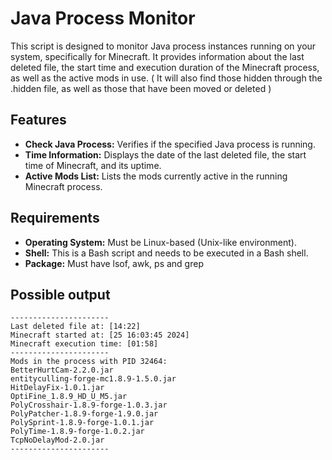 # Java Process Monitor

This script is designed to monitor Java process instances running on your system, specifically for Minecraft. It provides information about the last deleted file, the start time and execution duration of the Minecraft process, as well as the active mods in use. ( It will also find those hidden through the .hidden file, as well as those that have been moved or deleted )

## Features

- **Check Java Process:** Verifies if the specified Java process is running.
- **Time Information:** Displays the date of the last deleted file, the start time of Minecraft, and its uptime.
- **Active Mods List:** Lists the mods currently active in the running Minecraft process.

## Requirements

- **Operating System:** Must be Linux-based (Unix-like environment).
- **Shell:** This is a Bash script and needs to be executed in a Bash shell.
- **Package:** Must have lsof, awk, ps and grep

## Possible output

```
----------------------
Last deleted file at: [14:22]
Minecraft started at: [25 16:03:45 2024]
Minecraft execution time: [01:58]
----------------------
Mods in the process with PID 32464:
BetterHurtCam-2.2.0.jar
entityculling-forge-mc1.8.9-1.5.0.jar
HitDelayFix-1.0.1.jar
OptiFine_1.8.9_HD_U_M5.jar
PolyCrosshair-1.8.9-forge-1.0.3.jar
PolyPatcher-1.8.9-forge-1.9.0.jar
PolySprint-1.8.9-forge-1.0.1.jar
PolyTime-1.8.9-forge-1.0.2.jar
TcpNoDelayMod-2.0.jar
----------------------
```

